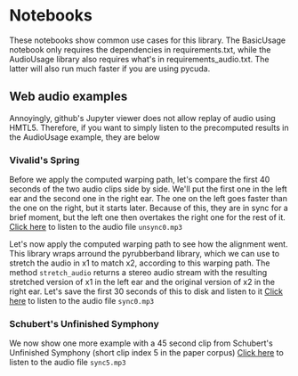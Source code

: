 # Notebooks

These notebooks show common use cases for this library.  The BasicUsage notebook only requires the dependencies in requirements.txt, while the AudioUsage library also requires what's in requirements_audio.txt.  The latter will also run much faster if you are using pycuda.

## Web audio examples

Annoyingly, github's Jupyter viewer does not allow replay of audio using HMTL5.  Therefore, if you want to simply listen to the precomputed results in the AudioUsage example, they are below

### Vivalid's Spring

Before we apply the computed warping path, let's compare the first 40 seconds of the two audio clips side by side. We'll put the first one in the left ear and the second one in the right ear. The one on the left goes faster than the one on the right, but it starts later. Because of this, they are in sync for a brief moment, but the left one then overtakes the right one for the rest of it.
<a href = "unsync0.mp3">Click here</a> to listen to the audio file <code>unsync0.mp3</code>

Let's now apply the computed warping path to see how the alignment went. This library wraps arround the pyrubberband library, which we can use to stretch the audio in x1 to match x2, according to this warping path. The method <code>stretch_audio</code> returns a stereo audio stream with the resulting stretched version of x1 in the left ear and the original version of x2 in the right ear. Let's save the first 30 seconds of this to disk and listen to it
<a href = "sync0.mp3">Click here</a> to listen to the audio file <code>sync0.mp3</code>

### Schubert's Unfinished Symphony

We now show one more example with a 45 second clip from Schubert's Unfinished Symphony (short clip index 5 in the paper corpus)
<a href = "sync5.mp3">Click here</a> to listen to the audio file <code>sync5.mp3</code>